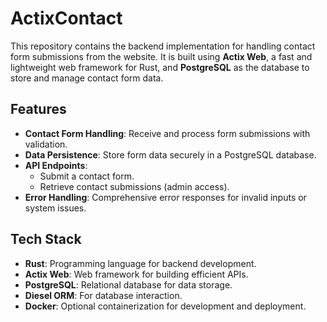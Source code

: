 # ActixContact

This repository contains the backend implementation for handling contact form submissions from the website. It is built using **Actix Web**, a fast and lightweight web framework for Rust, and **PostgreSQL** as the database to store and manage contact form data.

## Features

- **Contact Form Handling**: Receive and process form submissions with validation.
- **Data Persistence**: Store form data securely in a PostgreSQL database.
- **API Endpoints**:
  - Submit a contact form.
  - Retrieve contact submissions (admin access).
- **Error Handling**: Comprehensive error responses for invalid inputs or system issues.

## Tech Stack

- **Rust**: Programming language for backend development.
- **Actix Web**: Web framework for building efficient APIs.
- **PostgreSQL**: Relational database for data storage.
- **Diesel ORM**: For database interaction.
- **Docker**: Optional containerization for development and deployment.
